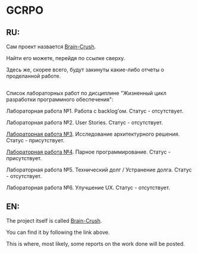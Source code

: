 # GCRPO

## RU:

Сам проект назвается [Brain-Сrush](https://github.com/oooNAKooo/Brain-Crush). 

Найти его можете, перейдя по ссылке сверху.

Здесь же, скорее всего, будут закинуты какие-либо отчеты о проделанной работе.

##

Список лабораторных работ по дисциплине "Жизненный цикл разработки программного обеспечения":

Лабораторная работа №1. Работа с backlog’ом. Статус - отсутствует.

Лабораторная работа №2. User Stories. Статус - отсутствует.

[Лабораторная работа №3](https://github.com/oooNAKooo/BSUIR/tree/main/6%20sem/GCRPO/lab_3). Исследование архитектурного решения. Статус - присутствует.

[Лабораторная работа №4](https://github.com/oooNAKooo/BSUIR/tree/main/6%20sem/GCRPO/lab_4). Парное программирование. Статус - присутствует.

Лабораторная работа №5. Технический долг / Устранение долга. Статус - отсутствует.

Лабораторная работа №6. Улучшение UX. Статус - отсутствует.

##
## EN:

The project itself is called [Brain-Crush](https://github.com/oooNAKooo/Brain-Crush).

You can find it by following the link above.

This is where, most likely, some reports on the work done will be posted.

